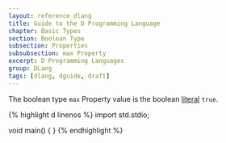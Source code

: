 ```yaml
---
layout: reference_dlang
title: Guide to the D Programming Language
chapter: Basic Types
section: Boolean Type
subsection: Properties
subsubsection: max Property
excerpt: D Programming Languages
group: DLang
tags: [dlang, dguide, draft]
---
```


The boolean type `max` Property value is the boolean [literal] `true`.

{% highlight d linenos %}
import std.stdio;

void main() {
}
{% endhighlight %}

[literal]: /dlang-guide/basic_types/boolean/literals.html
